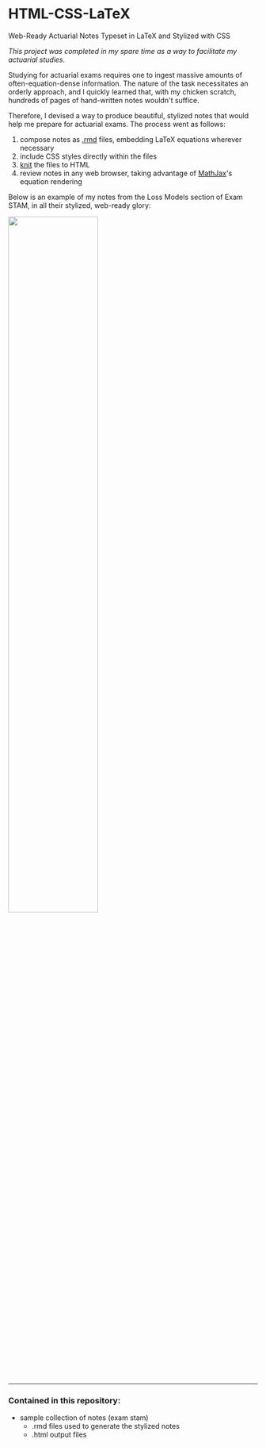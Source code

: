 # HTML-CSS-LaTeX
Web-Ready Actuarial Notes Typeset in LaTeX and Stylized with CSS

*This project was completed in my spare time as a way to facilitate my actuarial studies.*

Studying for actuarial exams requires one to ingest massive amounts of often-equation-dense information. The nature of the task necessitates an orderly approach, and I quickly learned that, with my chicken scratch, hundreds of pages of hand-written notes wouldn't suffice.

Therefore, I devised a way to produce beautiful, stylized notes that would help me prepare for actuarial exams. The process went as follows:

1) compose notes as [.rmd](https://rmarkdown.rstudio.com/) files, embedding LaTeX equations wherever necessary
2) include CSS styles directly within the files 
3) [knit](https://en.wikipedia.org/wiki/Knitr#:~:text=knitr%20is%20an%20engine%20for,%2C%20AsciiDoc%2C%20and%20reStructuredText%20documents.) the files to HTML
4) review notes in any web browser, taking advantage of [MathJax](https://www.mathjax.org)'s equation rendering

Below is an example of my notes from the Loss Models section of Exam STAM, in all their stylized, web-ready glory:

<img src = "https://github.com/JosephKnittel/HTML-CSS-LaTeX/blob/main/Images/notes_demo.gif?raw=true" width = 60%>

<hr>

### Contained in this repository:
- sample collection of notes (exam stam)
  - .rmd files used to generate the stylized notes
  - .html output files
